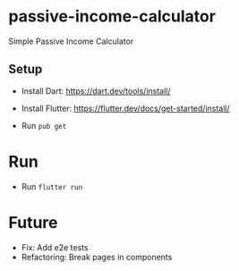 # passive-income-calculator
Simple Passive Income Calculator

## Setup

- Install Dart: https://dart.dev/tools/install/
- Install Flutter: https://flutter.dev/docs/get-started/install/

- Run `pub get`

# Run

- Run `flutter run`

# Future

- Fix: Add e2e tests
- Refactoring: Break pages in components 




